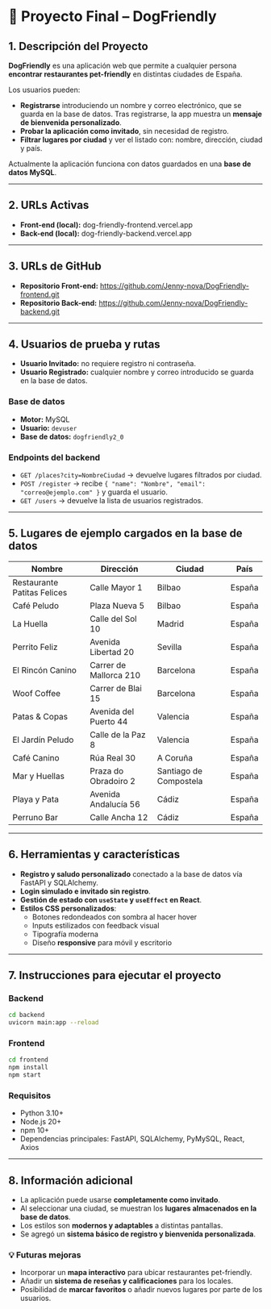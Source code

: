 # 🐾 Proyecto Final – DogFriendly

## 1. Descripción del Proyecto
**DogFriendly** es una aplicación web que permite a cualquier persona **encontrar restaurantes pet-friendly** en distintas ciudades de España.  

Los usuarios pueden:  
- **Registrarse** introduciendo un nombre y correo electrónico, que se guarda en la base de datos. Tras registrarse, la app muestra un **mensaje de bienvenida personalizado**.  
- **Probar la aplicación como invitado**, sin necesidad de registro.  
- **Filtrar lugares por ciudad** y ver el listado con: nombre, dirección, ciudad y país.  

Actualmente la aplicación funciona con datos guardados en una **base de datos MySQL**.

---

## 2. URLs Activas
- **Front-end (local):** dog-friendly-frontend.vercel.app  
- **Back-end (local):** dog-friendly-backend.vercel.app

---

## 3. URLs de GitHub
- **Repositorio Front-end:** https://github.com/Jenny-nova/DogFriendly-frontend.git 
- **Repositorio Back-end:** https://github.com/Jenny-nova/DogFriendly-backend.git 

---

## 4. Usuarios de prueba y rutas

- **Usuario Invitado:** no requiere registro ni contraseña.  
- **Usuario Registrado:** cualquier nombre y correo introducido se guarda en la base de datos.

### Base de datos
- **Motor:** MySQL  
- **Usuario:** `devuser`  
- **Base de datos:** `dogfriendly2_0`  

### Endpoints del backend
- `GET /places?city=NombreCiudad` → devuelve lugares filtrados por ciudad.  
- `POST /register` → recibe `{ "name": "Nombre", "email": "correo@ejemplo.com" }` y guarda el usuario.  
- `GET /users` → devuelve la lista de usuarios registrados.

---

## 5. Lugares de ejemplo cargados en la base de datos

| Nombre                   | Dirección                | Ciudad                | País    |
|--------------------------|-------------------------|----------------------|--------|
| Restaurante Patitas Felices | Calle Mayor 1          | Bilbao               | España |
| Café Peludo              | Plaza Nueva 5           | Bilbao               | España |
| La Huella                | Calle del Sol 10        | Madrid               | España |
| Perrito Feliz            | Avenida Libertad 20     | Sevilla              | España |
| El Rincón Canino         | Carrer de Mallorca 210  | Barcelona            | España |
| Woof Coffee              | Carrer de Blai 15       | Barcelona            | España |
| Patas & Copas            | Avenida del Puerto 44   | Valencia             | España |
| El Jardín Peludo         | Calle de la Paz 8       | Valencia             | España |
| Café Canino              | Rúa Real 30             | A Coruña             | España |
| Mar y Huellas            | Praza do Obradoiro 2    | Santiago de Compostela | España |
| Playa y Pata             | Avenida Andalucía 56    | Cádiz                | España |
| Perruno Bar              | Calle Ancha 12          | Cádiz                | España |


---

## 6. Herramientas y características

- **Registro y saludo personalizado** conectado a la base de datos vía FastAPI y SQLAlchemy.  
- **Login simulado e invitado sin registro**.  
- **Gestión de estado con `useState` y `useEffect` en React**.  
- **Estilos CSS personalizados**:
  - Botones redondeados con sombra al hacer hover  
  - Inputs estilizados con feedback visual  
  - Tipografía moderna  
  - Diseño **responsive** para móvil y escritorio

---

## 7. Instrucciones para ejecutar el proyecto

### Backend
```bash
cd backend
uvicorn main:app --reload
```

### Frontend
```bash
cd frontend
npm install
npm start
```
### Requisitos
- Python 3.10+
- Node.js 20+
- npm 10+
- Dependencias principales: FastAPI, SQLAlchemy, PyMySQL, React, Axios

---

## 8. Información adicional
- La aplicación puede usarse **completamente como invitado**.  
- Al seleccionar una ciudad, se muestran los **lugares almacenados en la base de datos**.  
- Los estilos son **modernos y adaptables** a distintas pantallas.  
- Se agregó un **sistema básico de registro y bienvenida personalizada**.

### 💡 Futuras mejoras
- Incorporar un **mapa interactivo** para ubicar restaurantes pet-friendly.  
- Añadir un **sistema de reseñas y calificaciones** para los locales.  
- Posibilidad de **marcar favoritos** o añadir nuevos lugares por parte de los usuarios.
